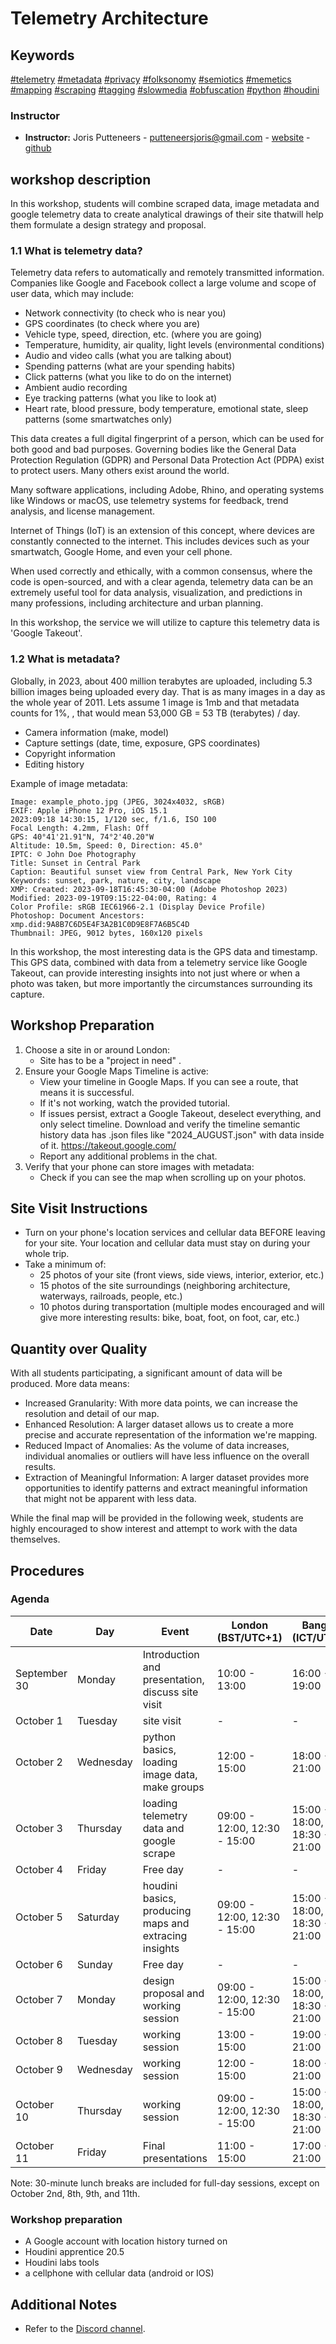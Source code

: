 # Telemetry Architecture

## Keywords

[#telemetry](https://en.wikipedia.org/wiki/Telemetry) 
[#metadata](https://en.wikipedia.org/wiki/Metadata) 
[#privacy](https://en.wikipedia.org/wiki/Privacy) 
[#folksonomy](https://en.wikipedia.org/wiki/Folksonomy) 
[#semiotics](https://en.wikipedia.org/wiki/Semiotics) 
[#memetics](https://en.wikipedia.org/wiki/Memetics) 
[#mapping](https://en.wikipedia.org/wiki/Mapping)
[#scraping](https://en.wikipedia.org/wiki/Web_scraping)
[#tagging](https://en.wikipedia.org/wiki/Tag_(metadata)) 
[#slowmedia](https://en.wikipedia.org/wiki/Slow_media) 
[#obfuscation](https://en.wikipedia.org/wiki/Obfuscation) 
[#python](https://en.wikipedia.org/wiki/Python_(programming_language)) 
[#houdini](https://en.wikipedia.org/wiki/Houdini_(software)) 

### Instructor
- **Instructor:** Joris Putteneers - putteneersjoris@gmail.com - [website](http://putteneersjoris.xyz) - [github](https://github.com/archiGrad/Bartlett_ws_october_2024)


## workshop description

In this workshop, students will combine scraped data, image metadata and google telemetry data to create analytical drawings of their site thatwill help them formulate a design strategy and proposal.

### 1.1 What is telemetry data?

Telemetry data refers to automatically and remotely transmitted information. Companies like Google and Facebook collect a large volume and scope of user data, which may include:

- Network connectivity (to check who is near you)
- GPS coordinates (to check where you are)
- Vehicle type, speed, direction, etc. (where you are going)
- Temperature, humidity, air quality, light levels (environmental conditions)
- Audio and video calls (what you are talking about)
- Spending patterns (what are your spending habits)
- Click patterns (what you like to do on the internet)
- Ambient audio recording
- Eye tracking patterns (what you like to look at) 
- Heart rate, blood pressure, body temperature, emotional state, sleep patterns (some smartwatches only)

This data creates a full digital fingerprint of a person, which can be used for both good and bad purposes. Governing bodies like the General Data Protection Regulation (GDPR) and Personal Data Protection Act (PDPA) exist to protect users. Many others exist around the world.

Many software applications, including Adobe, Rhino, and operating systems like Windows or macOS, use telemetry systems for feedback, trend analysis, and license management.

Internet of Things (IoT) is an extension of this concept, where devices are constantly connected to the internet. This includes devices such as your smartwatch, Google Home, and even your cell phone.

When used correctly and ethically, with a common consensus, where the code is open-sourced, and with a clear agenda, telemetry data can be an extremely useful tool for data analysis, visualization, and predictions in many professions, including architecture and urban planning.

In this workshop, the service we will utilize to capture this telemetry data is 'Google Takeout'.

### 1.2 What is metadata?

Globally, in 2023, about 400 million terabytes are uploaded, including 5.3 billion images being uploaded every day. That is as many images in a day as the whole year of 2011. Lets assume 1 image is 1mb and that metadata counts for 1%, , that would mean  53,000 GB = 53 TB (terabytes) / day.


- Camera information (make, model)
- Capture settings (date, time, exposure, GPS coordinates)
- Copyright information
- Editing history

Example of image metadata:
```
Image: example_photo.jpg (JPEG, 3024x4032, sRGB)
EXIF: Apple iPhone 12 Pro, iOS 15.1
2023:09:18 14:30:15, 1/120 sec, f/1.6, ISO 100
Focal Length: 4.2mm, Flash: Off
GPS: 40°41'21.91"N, 74°2'40.20"W
Altitude: 10.5m, Speed: 0, Direction: 45.0°
IPTC: © John Doe Photography
Title: Sunset in Central Park
Caption: Beautiful sunset view from Central Park, New York City
Keywords: sunset, park, nature, city, landscape
XMP: Created: 2023-09-18T16:45:30-04:00 (Adobe Photoshop 2023)
Modified: 2023-09-19T09:15:22-04:00, Rating: 4
Color Profile: sRGB IEC61966-2.1 (Display Device Profile)
Photoshop: Document Ancestors: xmp.did:9A8B7C6D5E4F3A2B1C0D9E8F7A6B5C4D
Thumbnail: JPEG, 9012 bytes, 160x120 pixels
```

In this workshop, the most interesting data is the GPS data and timestamp. This GPS data, combined with data from a telemetry service like Google Takeout, can provide interesting insights into not just where or when a photo was taken, but more importantly the circumstances surrounding its capture.

## Workshop Preparation

1. Choose a site in or around London:
   - Site has to be a "project in need" .
2. Ensure your Google Maps Timeline is active:
   - View your timeline in Google Maps. If you can see a route, that means it is successful.
   - If it's not working, watch the provided tutorial.
   - If issues persist, extract a Google Takeout, deselect everything, and only select timeline. Download and verify the timeline semantic history data has .json files like "2024_AUGUST.json" with data inside of it. https://takeout.google.com/
   - Report any additional problems in the chat.
3. Verify that your phone can store images with metadata:
   - Check if you can see the map when scrolling up on your photos.

## Site Visit Instructions

- Turn on your phone's location services and cellular data BEFORE leaving for your site. Your location and cellular data must stay on during your whole trip.
- Take a minimum of:
  - 25 photos of your site (front views, side views, interior, exterior, etc.)
  - 15 photos of the site surroundings (neighboring architecture, waterways, railroads, people, etc.)
  - 10 photos during transportation (multiple modes encouraged and will give more interesting results: bike, boat, foot, on foot, car, etc.)

## Quantity over Quality

With all students participating, a significant amount of data will be produced. More data means:
- Increased Granularity: With more data points, we can increase the resolution and detail of our map.
- Enhanced Resolution: A larger dataset allows us to create a more precise and accurate representation of the information we're mapping.
- Reduced Impact of Anomalies: As the volume of data increases, individual anomalies or outliers will have less influence on the overall results.
- Extraction of Meaningful Information: A larger dataset provides more opportunities to identify patterns and extract meaningful information that might not be apparent with less data.

While the final map will be provided in the following week, students are highly encouraged to show interest and attempt to work with the data themselves.

## Procedures

### Agenda
| Date | Day | Event | London (BST/UTC+1) | Bangkok (ICT/UTC+7) | Hours |
|------|-----|-------|---------------------|---------------------|-------|
| September 30 | Monday | Introduction and presentation, discuss site visit | 10:00 - 13:00 | 16:00 - 19:00 | 3 |
| October 1 | Tuesday | site visit | - | - | 0 |
| October 2 | Wednesday | python basics, loading image data, make groups | 12:00 - 15:00 | 18:00 - 21:00 | 3 |
| October 3 | Thursday | loading telemetry data and google scrape | 09:00 - 12:00, 12:30 - 15:00 | 15:00 - 18:00, 18:30 - 21:00 | 5.5 |
| October 4 | Friday | Free day | - | - | 0 |
| October 5 | Saturday | houdini basics, producing maps and extracing insights | 09:00 - 12:00, 12:30 - 15:00 | 15:00 - 18:00, 18:30 - 21:00 | 5.5 |
| October 6 | Sunday | Free day | - | - | 0 |
| October 7 | Monday | design proposal and working session | 09:00 - 12:00, 12:30 - 15:00 | 15:00 - 18:00, 18:30 - 21:00 | 5.5 |
| October 8 | Tuesday | working session  | 13:00 - 15:00 | 19:00 - 21:00 | 2 |
| October 9 | Wednesday | working session | 12:00 - 15:00 | 18:00 - 21:00 | 3 |
| October 10 | Thursday | working session | 09:00 - 12:00, 12:30 - 15:00 | 15:00 - 18:00, 18:30 - 21:00 | 5.5 |
| October 11 | Friday | Final presentations | 11:00 - 15:00 | 17:00 - 21:00 | 4 |


Note: 30-minute lunch breaks are included for full-day sessions, except on October 2nd, 8th, 9th, and 11th.

### Workshop preparation
- A Google account with location history turned on
- Houdini apprentice 20.5
- Houdini labs tools
- a cellphone with cellular data (android or IOS)

## Additional Notes

- Refer to the [Discord channel](https://discord.com/channels/1288761113718030378/1288761533903671319).
